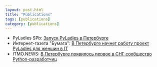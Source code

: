 ```yaml
---
layout: post.html
title: "Publications"
tags: [publications]
category: [publications]
---
```


* PyLadies SPb: [Запуск PyLadies в Петербурге](https://vk.com/@pyladies_spb-launch)
* Интернет-газета "Бумага": [В Петербурге начнет работу проект PyLadies для женщин в IT](https://heroku.com/)
* ITMO.NEWS: [В Петербурге появилось первое в СНГ сообщество Python-разработчиц](http://itmo.news/ru/startups_and_business/initiative/news/7759/)
